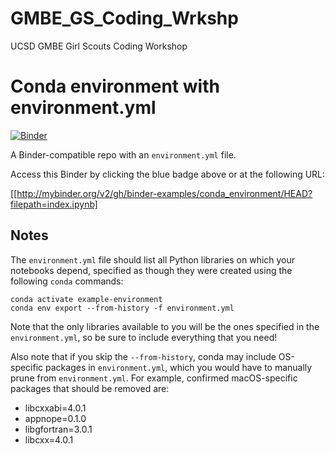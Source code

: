 # GMBE_GS_Coding_Wrkshp
UCSD GMBE Girl Scouts Coding Workshop

# Conda environment with environment.yml

[![Binder](https://mybinder.org/badge_logo.svg)](https://mybinder.org/v2/gh/VarshiniSathish/GMBE_GS_Coding_Wrkshp/HEAD?labpath=Lesson.ipynb)

A Binder-compatible repo with an `environment.yml` file.

Access this Binder by clicking the blue badge above or at the following URL:

[[http://mybinder.org/v2/gh/binder-examples/conda_environment/HEAD?filepath=index.ipynb]

## Notes
The `environment.yml` file should list all Python libraries on which your notebooks
depend, specified as though they were created using the following `conda` commands:

```
conda activate example-environment
conda env export --from-history -f environment.yml
```

Note that the only libraries available to you will be the ones specified in
the `environment.yml`, so be sure to include everything that you need! 

Also note that if you skip the `--from-history`, conda may include OS-specific
packages in `environment.yml`, which you would have to manually prune from
`environment.yml`.  For example, confirmed macOS-specific packages that should
be removed are:

* libcxxabi=4.0.1
* appnope=0.1.0
* libgfortran=3.0.1
* libcxx=4.0.1
